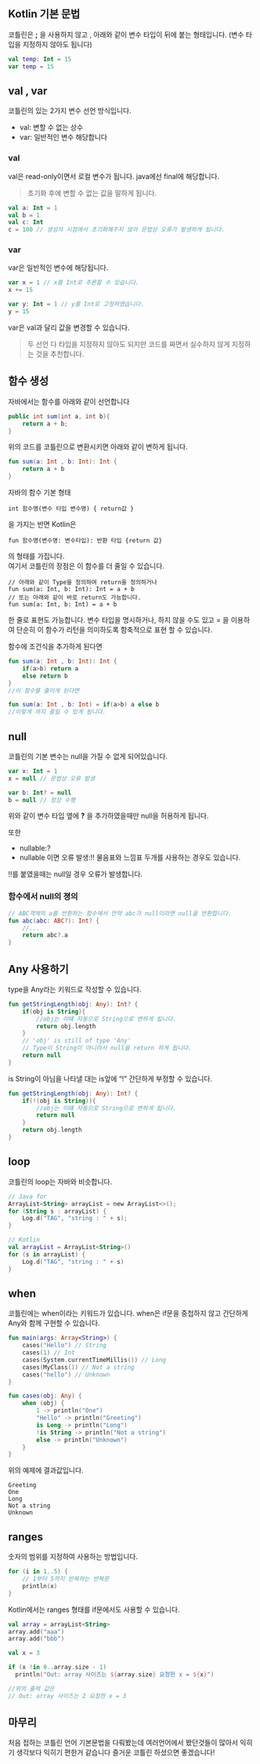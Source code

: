 ## Kotlin 기본 문법

코틀린은 **;** 을 사용하지 않고 , 아래와 같이 변수 타입이 뒤에 붙는 형태입니다. (변수 타입을 지정하지 않아도 됩니다)
``` kotlin
val temp: Int = 15
var temp = 15
```

## val , var
코틀린의 있는 2가지 변수 선언 방식입니다.
- val: 변할 수 없는 상수
- var: 일반적인 변수 해당합니다

### val
val은 read-only이면서 로컬 변수가 됩니다. java에선 final에 해당합니다.
>초기화 후에 변할 수 없는 값을 말하게 됩니다.
``` kotlin
val a: Int = 1
val b = 1
val c: Int
c = 100 // 생성자 시점에서 초기화해주지 않아 문법상 오류가 발생하게 됩니다.
```

### var
var은 일반적인 변수에 해당됩니다.
``` kotlin
var x = 1 // x를 Int로 추론할 수 있습니다.
x += 15 

var y: Int = 1 // y를 Int로 고정하였습니다.
y = 15
```
var은 val과 달리 값을 변경할 수 있습니다.
>두 선언 다 타입을 지정하지 않아도 되지만 코드를 짜면서 실수하지 않게 지정하는 것을 추천합니다.

## 함수 생성
자바에서는 함수를 아래와 같이 선언합니다
``` java
public int sum(int a, int b){
    return a + b;
}
```
위의 코드를 코틀린으로 변환시키면 아래와 같이 변하게 됩니다.
``` kotlin
fun sum(a: Int , b: Int): Int {
    return a + b
}
```
자바의 함수 기본 형태
```
int 함수명(변수 타입 변수명) { return값 }
```
을 가지는 반면 Kotlin은
```
fun 함수명(변수명: 변수타입): 반환 타입 {return 값}
```
의 형태를 가집니다.  
여기서 코틀린의 장점은 이 함수를 더 줄일 수 있습니다.
```
// 아래와 같이 Type을 정의하여 return을 정의하거나
fun sum(a: Int, b: Int): Int = a + b
// 또는 아래와 같이 바로 return도 가능합니다.
fun sum(a: Int, b: Int) = a + b
```
한 줄로 표현도 가능합니다. 변수 타입을 명시하거나, 하지 않을 수도 있고 = 을 이용하여 단순히 이 함수가 리턴을 의미하도록 함축적으로 표현 할 수 있습니다.  

함수에 조건식을 추가하게 된다면
``` kotlin
fun sum(a: Int , b: Int): Int {
    if(a>b) return a
    else return b
}
//이 함수를 줄이게 된다면

fun sum(a: Int , b: Int) = if(a>b) a else b
//이렇게 까지 줄일 수 있게 됩니다.
```
## null
코틀린의 기본 변수는 null을 가질 수 없게 되어있습니다.
``` kotlin
var x: Int = 1
x = null // 문법상 오류 발생

var b: Int? = null
b = null // 정상 수행
```
위와 같이 변수 타입 옆에 **?** 을 추가하였을때만 null을 허용하게 됩니다.  

또한 
- nullable:?
- nullable 이면 오류 발생:!!
물음표와 느낌표 두개를 사용하는 경우도 있습니다.  

!!를 붙였을때는 null일 경우 오류가 발생합니다.  

### 함수에서 null의 졍의
```kotlin
// ABC객체의 a를 반환하는 함수에서 만약 abc가 null이라면 null을 반환합니다.
fun abc(abc: ABC?): Int? {
    //...
    return abc?.a
}
```

## Any 사용하기
type을 Any라는 키워드로 작성할 수 있습니다.
``` kotlin
fun getStringLength(obj: Any): Int? {
    if(obj is String){
        //obj는 이떄 자동으로 String으로 변하게 됩니다.
        return obj.length
    }
    // 'obj' is still of type 'Any'
    // Type이 String이 아니라서 null을 return 하게 됩니다.
    return null
}
```
is String이 아님을 나타낼 대는 is앞에 “!” 간단하게 부정할 수 있습니다.
``` kotlin
fun getStringLength(obj: Any): Int? {
    if(!(obj is String)){
        //obj는 이떄 자동으로 String으로 변하게 됩니다.
        return null
    }
    return obj.length
}
```
## loop
코틀린의 loop는 자바와 비슷합니다.
``` kotlin
// Java for
ArrayList<String> arrayList = new ArrayList<>();
for (String s : arrayList) {
    Log.d("TAG", "string : " + s);
}

// Kotlin
val arrayList = ArrayList<String>()
for (s in arrayList) {
    Log.d("TAG", "string : " + s)
}
```

## when
코틀린에는 when이라는 키워드가 있습니다.
when은 if문을 중첩하지 않고 간단하게 Any와 함께 구현할 수 있습니다.
``` kotlin
fun main(args: Array<String>) {
    cases("Hello") // String
    cases(1) // Int
    cases(System.currentTimeMillis()) // Long
    cases(MyClass()) // Not a string
    cases("hello") // Unknown
}

fun cases(obj: Any) {
    when (obj) {
        1 -> println("One")
        "Hello" -> println("Greeting")
        is Long -> println("Long")
        !is String -> println("Not a string")
        else -> println("Unknown")
    }
}
```
위의 예제에 결과값입니다.
```
Greeting
One
Long
Not a string
Unknown
```
## ranges
숫자의 범위를 지정하여 사용하는 방법입니다.
``` kotlin
for (i in 1..5) {
    // 1부터 5까지 반복하는 반복문
    println(x)
}
```
Kotlin에서는 ranges 형태를 if문에서도 사용할 수 있습니다.
``` kotlin
val array = arrayList<String>
array.add("aaa")
array.add("bbb")

val x = 3

if (x !in 0..array.size - 1)
  println("Out: array 사이즈는 ${array.size} 요청한 x = ${x}")

//위의 출력 값은
// Out: array 사이즈는 2 요청한 x = 3
```

## 마무리
처음 접하는 코틀린 언어 기본문법을 다뤄봤는데 여러언어에서 봤던것들이 많아서 익히기 생각보다 익히기 편한거 같습니다 즐거운 코틀린 하셨으면 좋겠습니다!
